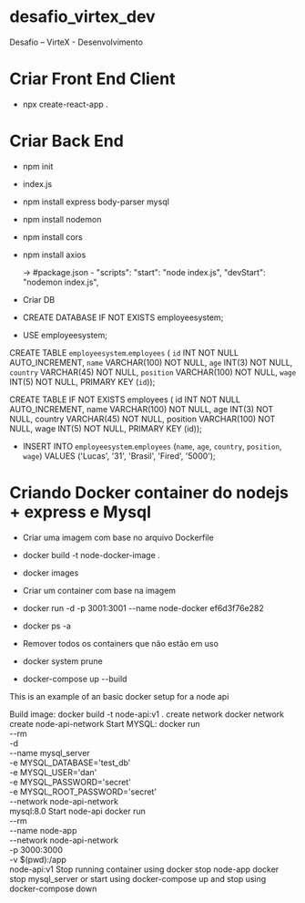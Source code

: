 # desafio_virtex_dev
Desafio – VirteX - Desenvolvimento

# Criar Front End Client
- npx create-react-app .

# Criar Back End
- npm init
- index.js
- npm install express body-parser mysql
- npm install nodemon
- npm install cors
- npm install axios

  -> #package.json
      - "scripts":
        "start": "node index.js",
        "devStart": "nodemon index.js",

- Criar DB
- CREATE DATABASE IF NOT EXISTS employeesystem;
- USE employeesystem;

CREATE TABLE `employeesystem`.`employees` (
  `id` INT NOT NULL AUTO_INCREMENT,
  `name` VARCHAR(100) NOT NULL,
  `age` INT(3) NOT NULL,
  `country` VARCHAR(45) NOT NULL,
  `position` VARCHAR(100) NOT NULL,
  `wage` INT(5) NOT NULL,
  PRIMARY KEY (`id`));

  CREATE TABLE IF NOT EXISTS employees (
  id INT NOT NULL AUTO_INCREMENT,
  name VARCHAR(100) NOT NULL,
  age INT(3) NOT NULL,
  country VARCHAR(45) NOT NULL,
  position VARCHAR(100) NOT NULL,
  wage INT(5) NOT NULL,
  PRIMARY KEY (id));

- INSERT INTO `employeesystem`.`employees` (`name`, `age`, `country`, `position`, `wage`) VALUES ('Lucas', '31', 'Brasil', 'Fired', '5000');


# Criando Docker container do nodejs + express e Mysql
- Criar uma imagem com base no arquivo Dockerfile 
- docker build -t node-docker-image .
- docker images

- Criar um container com base na imagem
- docker run -d -p 3001:3001 --name node-docker ef6d3f76e282 
- docker ps -a

- Remover todos os containers que não estão em uso
- docker system prune

- docker-compose up --build


This is an example of an basic docker setup for a node api

Build image:
docker build -t node-api:v1 .
create network
docker network create node-api-network
Start MYSQL:
docker run \
--rm \
-d \
--name mysql_server \
-e MYSQL_DATABASE='test_db' \
-e MYSQL_USER='dan' \
-e MYSQL_PASSWORD='secret' \
-e MYSQL_ROOT_PASSWORD='secret' \
--network node-api-network \
mysql:8.0 
Start node-api
docker run \
--rm \
--name node-app \
--network node-api-network \
-p 3000:3000 \
-v $(pwd):/app \
node-api:v1 
Stop running container using
docker stop node-app
docker stop mysql_server
or start using
docker-compose up
and stop using
docker-compose down